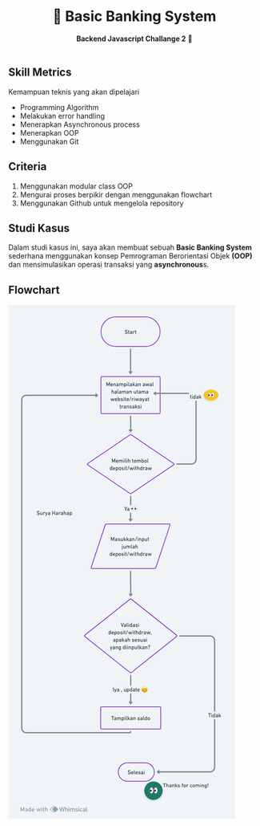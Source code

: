 <div align="center">
  <h1>📕 Basic Banking System</h1>
  <strong>Backend Javascript Challange 2</strong> 🥳
</div>
<br>

## Skill Metrics

Kemampuan teknis yang akan dipelajari

- Programming Algorithm
- Melakukan error handling
- Menerapkan Asynchronous process
- Menerapkan OOP
- Menggunakan Git

## Criteria

1. Menggunakan modular class OOP
2. Mengurai proses berpikir dengan menggunakan flowchart
3. Menggunakan Github untuk mengelola repository

## Studi Kasus

Dalam studi kasus ini, saya akan membuat sebuah **Basic Banking System** sederhana menggunakan konsep Pemrograman Berorientasi Objek **(OOP)** dan mensimulasikan operasi transaksi yang **asynchronous**s.

## Flowchart

<img src="image/flowchart-challange02-surya.png" >
